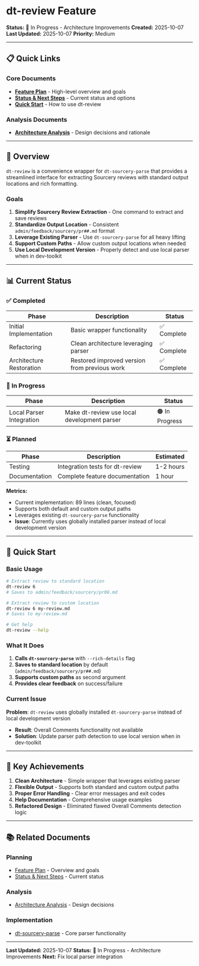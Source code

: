 # dt-review Feature

**Status:** 🔧 In Progress - Architecture Improvements
**Created:** 2025-10-07
**Last Updated:** 2025-10-07
**Priority:** Medium

---

## 📋 Quick Links

### Core Documents
- **[Feature Plan](feature-plan.md)** - High-level overview and goals
- **[Status & Next Steps](status-and-next-steps.md)** - Current status and options
- **[Quick Start](quick-start.md)** - How to use dt-review

### Analysis Documents
- **[Architecture Analysis](architecture-analysis.md)** - Design decisions and rationale

---

## 🎯 Overview

`dt-review` is a convenience wrapper for `dt-sourcery-parse` that provides a streamlined interface for extracting Sourcery reviews with standard output locations and rich formatting.

### Goals

1. **Simplify Sourcery Review Extraction** - One command to extract and save reviews
2. **Standardize Output Location** - Consistent `admin/feedback/sourcery/pr##.md` format
3. **Leverage Existing Parser** - Use `dt-sourcery-parse` for all heavy lifting
4. **Support Custom Paths** - Allow custom output locations when needed
5. **Use Local Development Version** - Properly detect and use local parser when in dev-toolkit

---

## 📊 Current Status

### ✅ Completed

| Phase | Description | Status |
|-------|-------------|--------|
| Initial Implementation | Basic wrapper functionality | ✅ Complete |
| Refactoring | Clean architecture leveraging parser | ✅ Complete |
| Architecture Restoration | Restored improved version from previous work | ✅ Complete |

### 🔧 In Progress

| Phase | Description | Status |
|-------|-------------|--------|
| Local Parser Integration | Make dt-review use local development parser | 🟠 In Progress |

### ⏳ Planned

| Phase | Description | Estimated |
|-------|-------------|-----------|
| Testing | Integration tests for dt-review | 1-2 hours |
| Documentation | Complete feature documentation | 1 hour |

**Metrics:**
- Current implementation: 89 lines (clean, focused)
- Supports both default and custom output paths
- Leverages existing `dt-sourcery-parse` functionality
- **Issue**: Currently uses globally installed parser instead of local development version

---

## 🚀 Quick Start

### Basic Usage

```bash
# Extract review to standard location
dt-review 6
# Saves to admin/feedback/sourcery/pr06.md

# Extract review to custom location
dt-review 6 my-review.md
# Saves to my-review.md

# Get help
dt-review --help
```

### What It Does

1. **Calls `dt-sourcery-parse`** with `--rich-details` flag
2. **Saves to standard location** by default (`admin/feedback/sourcery/pr##.md`)
3. **Supports custom paths** as second argument
4. **Provides clear feedback** on success/failure

### Current Issue

**Problem**: `dt-review` uses globally installed `dt-sourcery-parse` instead of local development version
- **Result**: Overall Comments functionality not available
- **Solution**: Update parser path detection to use local version when in dev-toolkit

---

## 🎊 Key Achievements

1. **Clean Architecture** - Simple wrapper that leverages existing parser
2. **Flexible Output** - Supports both standard and custom output paths
3. **Proper Error Handling** - Clear error messages and exit codes
4. **Help Documentation** - Comprehensive usage examples
5. **Refactored Design** - Eliminated flawed Overall Comments detection logic

---

## 📚 Related Documents

### Planning
- [Feature Plan](feature-plan.md) - Overview and goals
- [Status & Next Steps](status-and-next-steps.md) - Current status

### Analysis
- [Architecture Analysis](architecture-analysis.md) - Design decisions

### Implementation
- [dt-sourcery-parse](../sourcery-overall-comments/) - Core parser functionality

---

**Last Updated:** 2025-10-07
**Status:** 🔧 In Progress - Architecture Improvements
**Next:** Fix local parser integration
